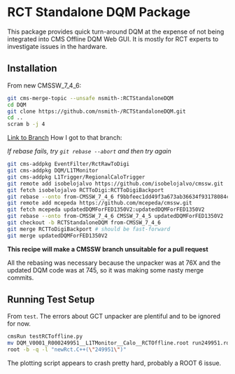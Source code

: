RCT Standalone DQM Package
==========================

This package provides quick turn-around DQM at the expense of not being integrated into CMS Offline DQM Web GUI.
It is mostly for RCT experts to investigate issues in the hardware.

Installation
------------

From new CMSSW_7_4_6:

```bash
git cms-merge-topic --unsafe nsmith-:RCTStandaloneDQM
cd DQM
git clone https://github.com/nsmith-/RCTStandaloneDQM.git
cd ..
scram b -j 4
```

[Link to Branch](https://github.com/nsmith-/cmssw/tree/RCTStandaloneDQM)
How I got to that branch:

_If rebase fails, try `git rebase --abort` and then try again_

```bash
git cms-addpkg EventFilter/RctRawToDigi 
git cms-addpkg DQM/L1TMonitor
git cms-addpkg L1Trigger/RegionalCaloTrigger
git remote add isobelojalvo https://github.com/isobelojalvo/cmssw.git
git fetch isobelojalvo RCTToDigi:RCTToDigiBackport
git rebase --onto from-CMSSW_7_4_6 f9bbfeec1dd49f3a673ab36634f93178084cfc84 RCTToDigiBackport
git remote add mcepeda https://github.com/mcepeda/cmssw.git
git fetch mcepeda updatedDQMForFED1350V2:updatedDQMForFED1350V2
git rebase --onto from-CMSSW_7_4_6 CMSSW_7_4_5 updatedDQMForFED1350V2
git checkout -b RCTStandaloneDQM from-CMSSW_7_4_6
git merge RCTToDigiBackport # should be fast-forward
git merge updatedDQMForFED1350V2
```

__This recipe will make a CMSSW branch unsuitable for a pull request__

All the rebasing was necessary because the unpacker was at 76X and the updated DQM code was at 745, so it was making some nasty merge commits.


Running Test Setup
------------------

From `test`.  The errors about GCT unpacker are plentiful and to be ignored for now.

```bash
cmsRun testRCToffline.py
mv DQM_V0001_R000249951__L1TMonitor__Calo__RCTOffline.root run249951.root
root -b -q -l "newRct.C++(\"249951\")"
```

The plotting script appears to crash pretty hard, probably a ROOT 6 issue.
